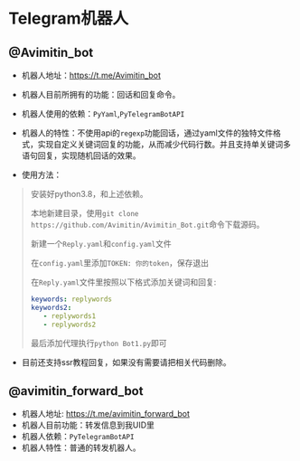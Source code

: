 # Telegram机器人

## @Avimitin_bot

- 机器人地址：https://t.me/Avimitin_bot

- 机器人目前所拥有的功能：回话和回复命令。
- 机器人使用的依赖：`PyYaml`,`PyTelegramBotAPI`
- 机器人的特性：不使用api的`regexp`功能回话，通过yaml文件的独特文件格式，实现自定义关键词回复的功能，从而减少代码行数。并且支持单关键词多语句回复，实现随机回话的效果。

- 使用方法：

> 安装好python3.8，和上述依赖。
>
> 本地新建目录，使用`git clone https://github.com/Avimitin/Avimitin_Bot.git`命令下载源码。
>
> 新建一个`Reply.yaml`和`config.yaml`文件
>
> 在`config.yaml`里添加`TOKEN: 你的token`，保存退出
>
> 在`Reply.yaml`文件里按照以下格式添加关键词和回复:
>
> ```yaml
>keywords: replywords
> keywords2:
>    - replywords1
>    - replywords2
> ```
> 
> 最后添加代理执行`python Bot1.py`即可

- 目前还支持ssr教程回复，如果没有需要请把相关代码删除。

## @avimitin_forward_bot

- 机器人地址: https://t.me/avimitin_forward_bot
- 机器人目前功能：转发信息到我UID里
- 机器人依赖：`PyTelegramBotAPI`
- 机器人特性：普通的转发机器人。

